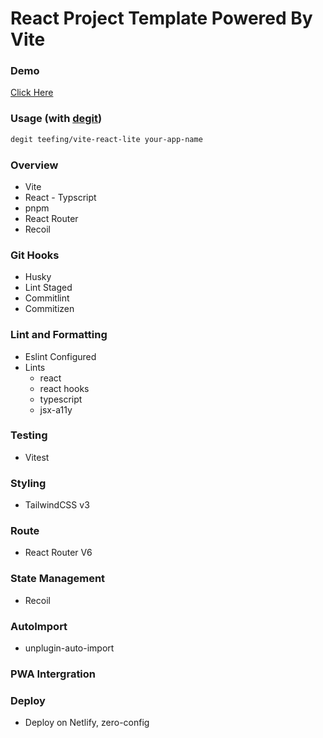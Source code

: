 # React Project Template Powered By Vite

### Demo
[Click Here](https://zealous-galileo-5d8bff.netlify.app/)

### Usage (with [degit](https://github.com/Rich-Harris/degit))

```bash
degit teefing/vite-react-lite your-app-name
```



### Overview

- Vite
- React - Typscript
- pnpm
- React Router
- Recoil

### Git Hooks

- Husky
- Lint Staged
- Commitlint
- Commitizen

### Lint and Formatting

- Eslint Configured
- Lints
  - react
  - react hooks
  - typescript
  - jsx-a11y

### Testing

- Vitest

### Styling

- TailwindCSS v3

### Route

- React Router V6

### State Management

- Recoil

### AutoImport
- unplugin-auto-import

### PWA Intergration


### Deploy

- Deploy on Netlify, zero-config
